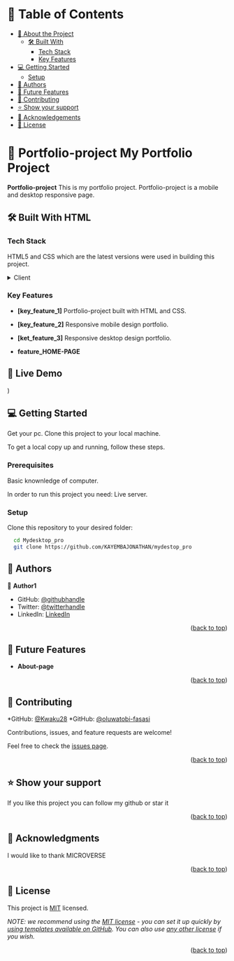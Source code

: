 
<a name="readme-top"></a>


# 📗 Table of Contents

- [📖 About the Project](#about-project)
  - [🛠 Built With](#built-with)
    - [Tech Stack](#tech-stack)
    - [Key Features](#key-features)
- [💻 Getting Started](#getting-started)
  - [Setup](#setup)
- [👥 Authors](#authors)
- [🔭 Future Features](#future-features)
- [🤝 Contributing](#contributing)
- [⭐️ Show your support](#support)
- [🙏 Acknowledgements](#acknowledgements)
- [📝 License](#license)

<!-- PROJECT DESCRIPTION -->

# 📖  Portfolio-project <a name=" Portfolio-project">My Portfolio Project</a>



**Portfolio-project** This is my portfolio project. 
Portfolio-project is a mobile and desktop responsive page.

## 🛠 Built With HTML <a name="For Text"></a>

### Tech Stack <a name="tech-stack"></a>

HTML5 and CSS which are the latest versions were used in building this project.


<details>
  <summary>Client</summary>
  <ul>
    <li><a href="https://reactjs.org/">JAVASCRIPT</a></li>
  </ul>
</details>




### Key Features <a name="key-features"></a>

- **[key_feature_1]** Portfolio-project built with HTML and CSS.
- **[key_feature_2]** Responsive mobile design portfolio.
- **[ket_feature_3]** Responsive desktop design portfolio.


- **feature_HOME-PAGE**

## 🚀 Live Demo <a name="Live Demo"></a>


)


## 💻 Getting Started <a name="getting-started"></a>

Get your pc.
Clone this project to your local machine.

To get a local copy up and running, follow these steps.



### Prerequisites
Basic knownledge of computer.

In order to run this project you need:
Live server.

### Setup

Clone this repository to your desired folder:


```sh
  cd Mydesktop_pro
  git clone https://github.com/KAYEMBAJONATHAN/mydestop_pro
```

## 👥 Authors <a name="authors"></a>


👤 **Author1**

- GitHub: [@githubhandle](https://github.com/KAYEMBAJONATHAN)
- Twitter: [@twitterhandle]()
- LinkedIn: [LinkedIn](https://www.linkedin.com/in/jonathan-kayemba-b56247236/)


<p align="right">(<a href="#readme-top">back to top</a>)</p>



## 🔭 Future Features <a name="future-features"></a>



- **About-page**


<p align="right">(<a href="#readme-top">back to top</a>)</p>


## 🤝 Contributing <a name="contributing"></a>

*GitHub: [@Kwaku28](https://github.com/Kwaku28)
*GitHub: [@oluwatobi-fasasi](https://github.com/oluwatobi-fasasi)

Contributions, issues, and feature requests are welcome!

Feel free to check the [issues page](../../issues/).

<p align="right">(<a href="#readme-top">back to top</a>)</p>



## ⭐️ Show your support <a name="support"></a>



If you like this project you can follow my github or star it

<p align="right">(<a href="#readme-top">back to top</a>)</p>



## 🙏 Acknowledgments <a name="acknowledgements"></a>



I would like to thank
MICROVERSE

<p align="right">(<a href="#readme-top">back to top</a>)</p>


<!-- LICENSE -->

## 📝 License <a name="license"></a>

This project is [MIT](./MIT.md) licensed.

_NOTE: we recommend using the [MIT license](https://choosealicense.com/licenses/mit/) - you can set it up quickly by [using templates available on GitHub](https://docs.github.com/en/communities/setting-up-your-project-for-healthy-contributions/adding-a-license-to-a-repository). You can also use [any other license](https://choosealicense.com/licenses/) if you wish._

<p align="right">(<a href="#readme-top">back to top</a>)</p>
